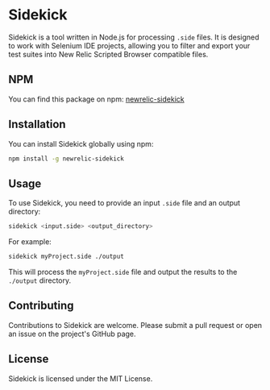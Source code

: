 # Sidekick

 Sidekick is a tool written in Node.js for processing `.side` files. It is designed to work with Selenium IDE projects, allowing you to filter and export your test suites into New Relic Scripted Browser compatible files.

 ## NPM

You can find this package on npm: [newrelic-sidekick](https://www.npmjs.com/package/newrelic-sidekick)


 ## Installation

 You can install Sidekick globally using npm:

 ```bash
 npm install -g newrelic-sidekick
 ```

 ## Usage

 To use Sidekick, you need to provide an input `.side` file and an output directory:

 ```bash
 sidekick <input.side> <output_directory>
 ```

 For example:

 ```bash
 sidekick myProject.side ./output
 ```

 This will process the `myProject.side` file and output the results to the `./output` directory.

 ## Contributing

 Contributions to Sidekick are welcome. Please submit a pull request or open an issue on the project's GitHub page.

 ## License

 Sidekick is licensed under the MIT License.
